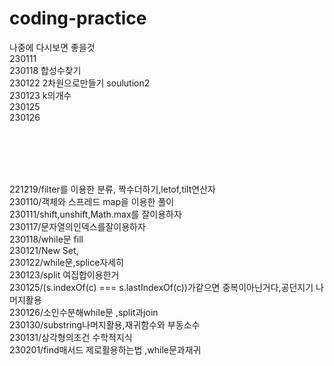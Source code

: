 # coding-practice

나중에 다시보면 좋을것<br>
230111 <br>
230118 합성수찾기 <br>
230122 2차원으로만들기 soulution2<br>
230123 k의개수<br>
230125<br>
230126<br>

<br><br><br><br>

221219/filter를 이용한 분류, 짝수더하기,letof,tilt연산자<br>
230110/객체와 스프레드 map을 이용한 풀이<br>
230111/shift,unshift,Math.max를 잘이용하자<br>
230117/문자열의인덱스를잘이용하자<br>
230118/while문 fill<br>
230121/New Set,<br>
230122/while문,splice자세히<br>
230123/split 여집합이용한거<br>
230125/(s.indexOf(c) === s.lastIndexOf(c))가같으면 중복이아닌거다,공던지기 나머지활용<br>
230126/소인수분해while문 ,split과join <br>
230130/substring나머지활용,재귀함수와 부동소수<br>
230131/삼각형의조건 수학적지식<br>
230201/find매서드 제로활용하는법 ,while문과재귀<br><br>
